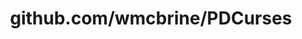 ---
layout: post
title: github.com/wmcbrine/PDCurses
categories: link
tags: [انگلیسی, گیت‌هاب, برنامه‌نویسی]
---